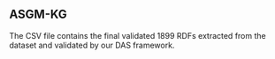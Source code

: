 ## ASGM-KG
The CSV file contains the final validated 1899 RDFs extracted from the dataset and validated by our DAS framework.
